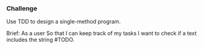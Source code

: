 ### Challenge

Use TDD to design a single-method program.

Brief:
As a user
So that I can keep track of my tasks
I want to check if a text includes the string #TODO.